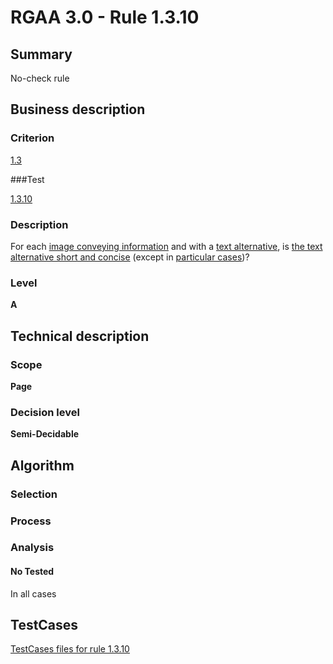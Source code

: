 # RGAA 3.0 -  Rule 1.3.10

## Summary

No-check rule

## Business description

### Criterion

[1.3](http://asqatasun.github.io/RGAA--3.0--EN/RGAA3.0_Criteria_English_version_v1.html#crit-1-3)

###Test

[1.3.10](http://asqatasun.github.io/RGAA--3.0--EN/RGAA3.0_Criteria_English_version_v1.html#test-1-3-10)

### Description
For each <a href="http://asqatasun.github.io/RGAA--3.0--EN/RGAA3.0_Glossary_English_version_v1.html#mImgInfo">image
  conveying information</a> and with a <a href="http://asqatasun.github.io/RGAA--3.0--EN/RGAA3.0_Glossary_English_version_v1.html#mAltTexteImg">text
  alternative</a>, is <a href="http://asqatasun.github.io/RGAA--3.0--EN/RGAA3.0_Glossary_English_version_v1.html#mAltCC">the
  text alternative short and concise</a> (except in
    <a title="Particular cases for criterion 1.3" href="http://asqatasun.github.io/RGAA--3.0--EN/RGAA3.0_Particular_cases_English_version_v1.html#cpCrit1-3">particular
  cases</a>)? 


### Level

**A**

## Technical description

### Scope

**Page**

### Decision level

**Semi-Decidable**

## Algorithm

### Selection

### Process

### Analysis

#### No Tested 

In all cases



##  TestCases 

[TestCases files for rule 1.3.10](https://gitlab.com/asqatasun/Asqatasun/-/tree/master/rules/rules-rgaa3.0/src/test/resources/testcases/rgaa30/Rgaa30Rule010310/) 


